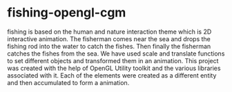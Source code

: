 # fishing-opengl-cgm
fishing is based on the human and nature interaction theme which is 2D
interactive animation. The fisherman comes near the sea and drops the fishing rod into the
water to catch the fishes. Then finally the fisherman catches the fishes from the sea. We
have used scale and translate functions to set different objects and transformed them in an
animation. This project was created with the help of OpenGL Utility toolkit and the various
libraries associated with it. Each of the elements were created as a different entity and then
accumulated to form a animation.
